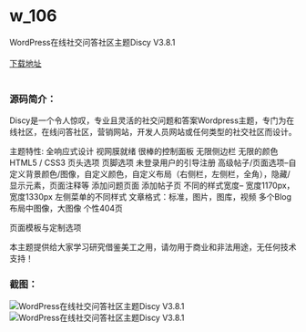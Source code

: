 # w_106
WordPress在线社交问答社区主题Discy V3.8.1
<br/></br>
[下载地址](https://www.uuid2.com/106.html "下载地址")
<br/></br>
<h3>源码简介：</h3>
<p>Discy是一个令人惊叹，专业且灵活的社交问题和答案Wordpress主题，专门为在线社区，在线问答社区，营销网站，开发人员网站或任何类型的社交社区而设计。

主题特性:
全响应式设计
视网膜就绪
很棒的控制面板
无限侧边栏
无限的颜色
HTML5 / CSS3
页头选项
页脚选项
未登录用户的引导注册
高级帖子/页面选项–自定义背景颜色/图像，自定义颜色，自定义布局（右侧栏，左侧栏，全角），隐藏/显示元素，页面注释等
添加问题页面
添加帖子页
不同的样式宽度– 宽度1170px，宽度1330px
左侧菜单的不同样式
文章格式：标准，图片，图库，视频
多个Blog布局中图像，大图像
个性404页<p>
<p>页面模板与定制选项<p>
<p>本主题提供给大家学习研究借鉴美工之用，请勿用于商业和非法用途，无任何技术支持！<p>
<h3>截图：</h3>
<img src="https://www.uuid2.com/wp-content/uploads/img/202105/b67cd16278.jpg" alt="WordPress在线社交问答社区主题Discy V3.8.1"><img src="https://www.uuid2.com/wp-content/uploads/img/202105/0f81f2c884.jpg" alt="WordPress在线社交问答社区主题Discy V3.8.1">
